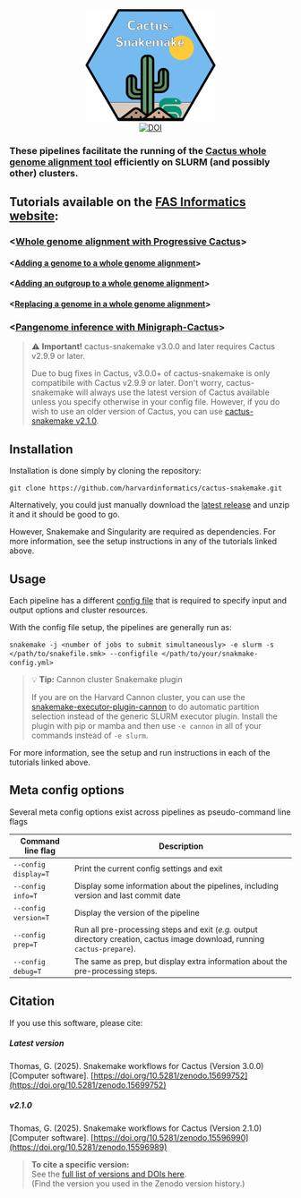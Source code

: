 <div align="center">
  <img src="https://github.com/harvardinformatics/cactus-snakemake/blob/main/etc/logo/cactus-snakemake-hex.png" style="height: 200px;"/>
</div>

<div align="center">
  <a href="https://doi.org/10.5281/zenodo.15699752"><img src="https://zenodo.org/badge/DOI/10.5281/zenodo.15699752.svg" alt="DOI"></a>
</div>

### These pipelines facilitate the running of the [Cactus whole genome alignment tool](https://github.com/ComparativeGenomicsToolkit/cactus) efficiently on SLURM (and possibly other) clusters.

## Tutorials available on the [FAS Informatics website](https://informatics.fas.harvard.edu/):

### <[Whole genome alignment with Progressive Cactus](https://informatics.fas.harvard.edu/resources/Tutorials/whole-genome-alignment-cactus/)>

#### <[Adding a genome to a whole genome alignment](https://informatics.fas.harvard.edu/resources/Tutorials/add-to-whole-genome-alignment-cactus/)>

#### <[Adding an outgroup to a whole genome alignment](https://informatics.fas.harvard.edu/resources/Tutorials/add-outgroup-to-whole-genome-alignment-cactus/)>

#### <[Replacing a genome in a whole genome alignment](https://informatics.fas.harvard.edu/resources/Tutorials/replace-genome-whole-genome-alignment-cactus/)>

### <[Pangenome inference with Minigraph-Cactus](https://informatics.fas.harvard.edu/resources/Tutorials/pangenome-cactus-minigraph/)>

> ⚠️ **Important!** cactus-snakemake v3.0.0 and later requires Cactus v2.9.9 or later. 
>
> Due to bug fixes in Cactus, v3.0.0+ of cactus-snakemake is only compatibile with Cactus v2.9.9 or later. Don't worry, cactus-snakemake will always use the latest version of Cactus available unless you specify otherwise in your config file. However, if you do wish to use an older version of Cactus, you can use [cactus-snakemake v2.1.0](https://github.com/harvardinformatics/cactus-snakemake/releases/tag/v2.1.0).

## Installation

Installation is done simply by cloning the repository:

```{bash}
git clone https://github.com/harvardinformatics/cactus-snakemake.git
```

Alternatively, you could just manually download the [latest release](https://github.com/harvardinformatics/cactus-snakemake/releases/latest) and unzip it and it should be good to go.

However, Snakemake and Singularity are required as dependencies. For more information, see the setup instructions in any of the tutorials linked above.

## Usage

Each pipeline has a different [config file](config-templates/) that is required to specify input and output options and cluster resources.

With the config file setup, the pipelines are generally run as:

```{bash}
snakemake -j <number of jobs to submit simultaneously> -e slurm -s </path/to/snakefile.smk> --configfile </path/to/your/snakmake-config.yml>
```


> 💡 **Tip:** Cannon cluster Snakemake plugin
>
> If you are on the Harvard Cannon cluster, you can use the [snakemake-executor-plugin-cannon](https://github.com/harvardinformatics/snakemake-executor-plugin-cannon) to do automatic partition selection instead of the generic SLURM executor plugin. Install the plugin with pip or mamba and then use `-e cannon` in all of your commands instead of `-e slurm`.


For more information, see the setup and run instructions in each of the tutorials linked above.

## Meta config options

Several meta config options exist across pipelines as pseudo-command line flags

| Command line flag    | Description |
| -------------------- | ----------- |
| `--config display=T` | Print the current config settings and exit |
| `--config info=T`    | Display some information about the pipelines, including version and last commit date |
| `--config version=T` | Display the version of the pipeline |
| `--config prep=T`    | Run all pre-processing steps and exit (*e.g.* output directory creation, cactus image download, running `cactus-prepare`). |
| `--config debug=T`   | The same as prep, but display extra information about the pre-processing steps. |

## Citation

If you use this software, please cite:

##### Latest version

Thomas, G. (2025). Snakemake workflows for Cactus (Version 3.0.0) [Computer software]. 
[https://doi.org/10.5281/zenodo.15699752](https://doi.org/10.5281/zenodo.15699752)

##### v2.1.0

Thomas, G. (2025). Snakemake workflows for Cactus (Version 2.1.0) [Computer software]. 
[https://doi.org/10.5281/zenodo.15596990](https://doi.org/10.5281/zenodo.15596989)

> **To cite a specific version:**  
> See the [full list of versions and DOIs here](https://zenodo.org/records/15596990).  
> (Find the version you used in the Zenodo version history.)
